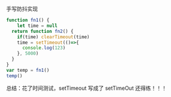 手写防抖实现

```js
function fn1() {
	let time = null
  return function fn2() {
    if(time) clearTimeout(time)
    time = setTimeout(()=>{
      console.log(123)
    }, 5000)
  }
}
var temp = fn1()
temp()
```

总结：花了时间测试，setTimeout 写成了 setTimeOut 还得练！！！